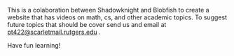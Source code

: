 This is a colaboration between Shadowknight and Blobfish to create a website that has videos on math, cs, and other academic topics. 
To suggest future topics that should be cover send us and email at pt422@scarletmail.rutgers.edu .

Have fun learning!
